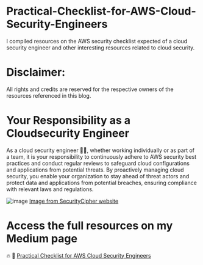 # Practical-Checklist-for-AWS-Cloud-Security-Engineers
I compiled resources on the AWS security checklist expected of a cloud security engineer and other interesting resources related to cloud security.

# Disclaimer: 
<p> All rights and credits are reserved for the respective owners of the resources referenced in this blog. </p>

# Your Responsibility as a Cloudsecurity Engineer
<p>As a cloud security engineer 👨‍💻, whether working individually or as part of a team, it is your responsibility to continuously adhere to AWS security best practices and conduct regular reviews to safeguard cloud configurations and applications from potential threats. By proactively managing cloud security, you enable your organization to stay ahead of threat actors and protect data and applications from potential breaches, ensuring compliance with relevant laws and regulations.
</p>

![image](https://github.com/user-attachments/assets/87615ff0-e6b6-4723-b1a6-14d7e80511c2)
<a href="https://securitycipher.com/">Image from SecurityCipher website</a>

# Access the full resources on my Medium page
🔥 🚀 <a href="https://medium.com/@goodycyb/practical-checklist-for-aws-cloud-security-engineer-3271f9afb338">Practical Checklist for AWS Cloud Security Engineers</a>
